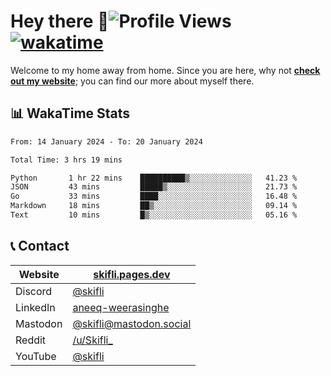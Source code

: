 # Hey there :wave:![Profile Views](https://komarev.com/ghpvc/?username=skifli) [![wakatime](https://wakatime.com/badge/user/b4317b02-0c6d-457b-82a4-a448b8a8d1df.svg)](https://wakatime.com/@b4317b02-0c6d-457b-82a4-a448b8a8d1df)

Welcome to my home away from home. Since you are here, why not [**check out my website**](https://skifli.pages.dev); you can find our more about myself there.

## 📊 WakaTime Stats

<!--START_SECTION:waka-->

```txt
From: 14 January 2024 - To: 20 January 2024

Total Time: 3 hrs 19 mins

Python       1 hr 22 mins    ██████████▒░░░░░░░░░░░░░░   41.23 %
JSON         43 mins         █████▒░░░░░░░░░░░░░░░░░░░   21.73 %
Go           33 mins         ████░░░░░░░░░░░░░░░░░░░░░   16.48 %
Markdown     18 mins         ██▒░░░░░░░░░░░░░░░░░░░░░░   09.14 %
Text         10 mins         █▒░░░░░░░░░░░░░░░░░░░░░░░   05.16 %
```

<!--END_SECTION:waka-->

## 📞 Contact

| Website   | [skifli.pages.dev](https://skifli.pages.dev)                       |
| --------- | ------------------------------------------------------------------ |
| Discord   | [@skifli](https://discord.com/users/1072069875993956372)           |
| LinkedIn  | [aneeq-weerasinghe](https://www.linkedin.com/in/aneeq-weerasinghe) |
| Mastodon  | [@skifli@mastodon.social](https://mastodon.social/@skifli)         |
| Reddit    | [/u/Skifli_](https://www.reddit.com/user/skifli_)                  |
| YouTube   | [@skifli](https://www.youtube.com/channel/@skifli)                 |
